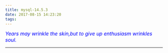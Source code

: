 ```yaml
---
title: mysql-14.5.3
date: 2017-08-15 14:23:20
tags:
---
```


<font color='blue' style="font-style:italic" size="3">Years may wrinkle the skin,but to give up enthusiasm wrinkles soul.</font>

------
